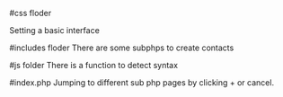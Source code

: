 #css floder

Setting a basic interface

#includes floder
There are some subphps to create contacts

#js folder
There is a function to detect syntax

#index.php
Jumping to different sub php pages by clicking + or cancel.